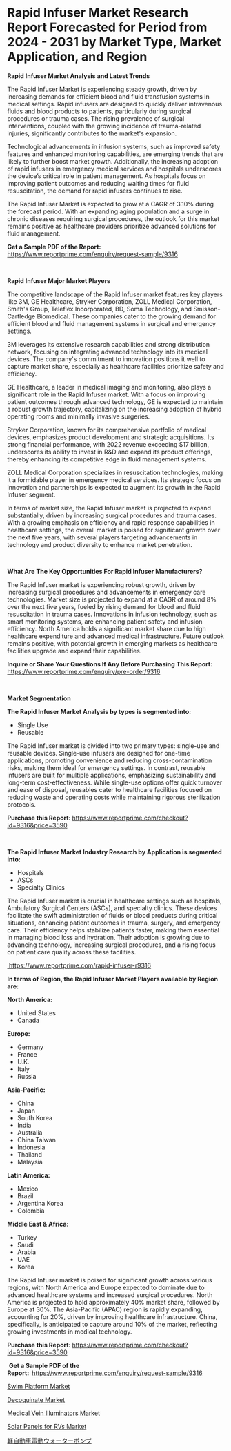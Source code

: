 <p><h1>Rapid Infuser Market Research Report Forecasted for Period from 2024 -  2031 by Market Type, Market Application, and Region</h1></p><p><strong>Rapid Infuser Market Analysis and Latest Trends</strong></p>
<p><p>The Rapid Infuser Market is experiencing steady growth, driven by increasing demands for efficient blood and fluid transfusion systems in medical settings. Rapid infusers are designed to quickly deliver intravenous fluids and blood products to patients, particularly during surgical procedures or trauma cases. The rising prevalence of surgical interventions, coupled with the growing incidence of trauma-related injuries, significantly contributes to the market's expansion. </p><p>Technological advancements in infusion systems, such as improved safety features and enhanced monitoring capabilities, are emerging trends that are likely to further boost market growth. Additionally, the increasing adoption of rapid infusers in emergency medical services and hospitals underscores the device’s critical role in patient management. As hospitals focus on improving patient outcomes and reducing waiting times for fluid resuscitation, the demand for rapid infusers continues to rise. </p><p>The Rapid Infuser Market is expected to grow at a CAGR of 3.10% during the forecast period. With an expanding aging population and a surge in chronic diseases requiring surgical procedures, the outlook for this market remains positive as healthcare providers prioritize advanced solutions for fluid management.</p></p>
<p><strong>Get a Sample PDF of the Report:&nbsp;</strong> <a href="https://www.reportprime.com/enquiry/request-sample/9316">https://www.reportprime.com/enquiry/request-sample/9316</a></p>
<p>&nbsp;</p>
<p><strong>Rapid Infuser Major Market Players</strong></p>
<p><p>The competitive landscape of the Rapid Infuser market features key players like 3M, GE Healthcare, Stryker Corporation, ZOLL Medical Corporation, Smith's Group, Teleflex Incorporated, BD, Soma Technology, and Smisson-Cartledge Biomedical. These companies cater to the growing demand for efficient blood and fluid management systems in surgical and emergency settings.</p><p>3M leverages its extensive research capabilities and strong distribution network, focusing on integrating advanced technology into its medical devices. The company's commitment to innovation positions it well to capture market share, especially as healthcare facilities prioritize safety and efficiency.</p><p>GE Healthcare, a leader in medical imaging and monitoring, also plays a significant role in the Rapid Infuser market. With a focus on improving patient outcomes through advanced technology, GE is expected to maintain a robust growth trajectory, capitalizing on the increasing adoption of hybrid operating rooms and minimally invasive surgeries.</p><p>Stryker Corporation, known for its comprehensive portfolio of medical devices, emphasizes product development and strategic acquisitions. Its strong financial performance, with 2022 revenue exceeding $17 billion, underscores its ability to invest in R&D and expand its product offerings, thereby enhancing its competitive edge in fluid management systems.</p><p>ZOLL Medical Corporation specializes in resuscitation technologies, making it a formidable player in emergency medical services. Its strategic focus on innovation and partnerships is expected to augment its growth in the Rapid Infuser segment.</p><p>In terms of market size, the Rapid Infuser market is projected to expand substantially, driven by increasing surgical procedures and trauma cases. With a growing emphasis on efficiency and rapid response capabilities in healthcare settings, the overall market is poised for significant growth over the next five years, with several players targeting advancements in technology and product diversity to enhance market penetration.</p></p>
<p>&nbsp;</p>
<p><strong>What Are The Key Opportunities For Rapid Infuser Manufacturers?</strong></p>
<p><p>The Rapid Infuser market is experiencing robust growth, driven by increasing surgical procedures and advancements in emergency care technologies. Market size is projected to expand at a CAGR of around 8% over the next five years, fueled by rising demand for blood and fluid resuscitation in trauma cases. Innovations in infusion technology, such as smart monitoring systems, are enhancing patient safety and infusion efficiency. North America holds a significant market share due to high healthcare expenditure and advanced medical infrastructure. Future outlook remains positive, with potential growth in emerging markets as healthcare facilities upgrade and expand their capabilities.</p></p>
<p><strong>Inquire or Share Your Questions If Any Before Purchasing This Report:</strong> <a href="https://www.reportprime.com/enquiry/pre-order/9316">https://www.reportprime.com/enquiry/pre-order/9316</a></p>
<p>&nbsp;</p>
<p><strong>Market Segmentation</strong></p>
<p><strong>The Rapid Infuser Market Analysis by types is segmented into:</strong></p>
<p><ul><li>Single Use</li><li>Reusable</li></ul></p>
<p><p>The Rapid Infuser market is divided into two primary types: single-use and reusable devices. Single-use infusers are designed for one-time applications, promoting convenience and reducing cross-contamination risks, making them ideal for emergency settings. In contrast, reusable infusers are built for multiple applications, emphasizing sustainability and long-term cost-effectiveness. While single-use options offer quick turnover and ease of disposal, reusables cater to healthcare facilities focused on reducing waste and operating costs while maintaining rigorous sterilization protocols.</p></p>
<p><strong>Purchase this Report:&nbsp;</strong><a href="https://www.reportprime.com/checkout?id=9316&price=3590">https://www.reportprime.com/checkout?id=9316&price=3590</a></p>
<p>&nbsp;</p>
<p><strong>The Rapid Infuser Market Industry Research by Application is segmented into:</strong></p>
<p><ul><li>Hospitals</li><li>ASCs</li><li>Specialty Clinics</li></ul></p>
<p><p>The Rapid Infuser market is crucial in healthcare settings such as hospitals, Ambulatory Surgical Centers (ASCs), and specialty clinics. These devices facilitate the swift administration of fluids or blood products during critical situations, enhancing patient outcomes in trauma, surgery, and emergency care. Their efficiency helps stabilize patients faster, making them essential in managing blood loss and hydration. Their adoption is growing due to advancing technology, increasing surgical procedures, and a rising focus on patient care quality across these facilities.</p></p>
<p><a href="https://www.reportprime.com/rapid-infuser-r9316">&nbsp;https://www.reportprime.com/rapid-infuser-r9316</a></p>
<p><strong>In terms of Region, the Rapid Infuser Market Players available by Region are:</strong></p>
<p>
    <p> <strong> North America: </strong>
        <ul>
            <li>United States</li>
            <li>Canada</li>
        </ul>
        </p> 
    <p> <strong> Europe: </strong>
        <ul>
            <li>Germany</li>
            <li>France</li>
            <li>U.K.</li>
            <li>Italy</li>
            <li>Russia</li>
        </ul>
        </p> 
    <p> <strong> Asia-Pacific: </strong>
        <ul>
            <li>China</li>
            <li>Japan</li>
            <li>South Korea</li>
            <li>India</li>
            <li>Australia</li>
            <li>China Taiwan</li>
            <li>Indonesia</li>
            <li>Thailand</li>
            <li>Malaysia</li>
        </ul>
        </p> 
    <p> <strong> Latin America: </strong>
        <ul>
            <li>Mexico</li>
            <li>Brazil</li>
            <li>Argentina Korea</li>
            <li>Colombia</li>
        </ul>
        </p> 
    <p> <strong> Middle East & Africa: </strong>
        <ul>
            <li>Turkey</li>
            <li>Saudi</li>
            <li>Arabia</li>
            <li>UAE</li>
            <li>Korea</li>
        </ul>
    </p>
    </p>
<p><p>The Rapid Infuser market is poised for significant growth across various regions, with North America and Europe expected to dominate due to advanced healthcare systems and increased surgical procedures. North America is projected to hold approximately 40% market share, followed by Europe at 30%. The Asia-Pacific (APAC) region is rapidly expanding, accounting for 20%, driven by improving healthcare infrastructure. China, specifically, is anticipated to capture around 10% of the market, reflecting growing investments in medical technology.</p></p>
<p><strong>Purchase this Report: </strong><a href="https://www.reportprime.com/checkout?id=9316&price=3590">https://www.reportprime.com/checkout?id=9316&price=3590</a></p>
<p>&nbsp;<strong>Get a Sample PDF of the Report:&nbsp;&nbsp;</strong><a href="https://www.reportprime.com/enquiry/request-sample/9316">https://www.reportprime.com/enquiry/request-sample/9316</a></p>
<p><strong></strong></p>
<p><p><a href="https://medium.com/@penurundingin_24290/this-swim-platform-market-research-report-evaluates-the-key-market-trends-drivers-and-affecting-842de1169b57">Swim Platform Market</a></p><p><a href="https://issuu.com/reportprime-2/docs/decoquinate-market-size-2030.pptx_ddebb2c14f5f37">Decoquinate Market</a></p><p><a href="https://github.com/WayneHopkins413/Market-Research-Report-List-1/blob/main/medical-vein-illuminators-market.md">Medical Vein Illuminators Market</a></p><p><a href="https://www.linkedin.com/pulse/global-solar-panels-rvs-market-trends-innovations-forward-looking-lynze?trackingId=gHV%2BMtEEScmsZCd4XRjFFg%3D%3D">Solar Panels for RVs Market</a></p><p><a href="https://medium.com/@harper17bmoles/light-vehicle-electric-water-pump-aa044bf38f5e">軽自動車電動ウォーターポンプ</a></p></p>